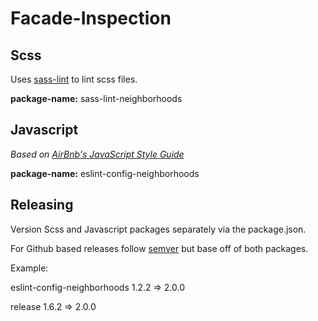 # Facade-Inspection

## Scss
Uses [sass-lint](https://github.com/sasstools/sass-lint) to lint scss files.

**package-name:** sass-lint-neighborhoods

## Javascript
*Based on [AirBnb's JavaScript Style Guide](https://github.com/airbnb/javascript)*

**package-name:** eslint-config-neighborhoods

## Releasing
Version Scss and Javascript packages separately via the package.json.

For Github based releases follow [semver](http://semver.org/) but base off of both packages.

Example:

eslint-config-neighborhoods 1.2.2 => 2.0.0

release 1.6.2 => 2.0.0
